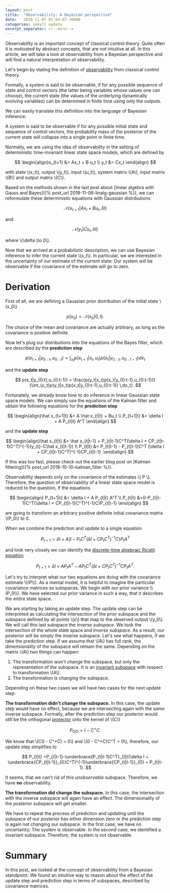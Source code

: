 ```yaml
---
layout: post
title:  "Observability: A Bayesian perspective"
date:   2018-11-07 01:04:07 +0900
categories: jekyll update
excerpt_separator: <!--more-->
---
```

Observability is an important concept of classical control theory. Quite often it is motivated by abstract concepts, that are not intuitive at all. In this article, we will take a look at observability from a Bayesian perspective and will find a natural interpretation of observability.
<!--more-->
<script src="https://d3js.org/d3.v5.min.js" charset="utf-8"></script>
<script type="text/javascript" async src="https://cdn.mathjax.org/mathjax/latest/MathJax.js?config=TeX-AMS-MML_SVG"></script>
  <script src="https://cdn.plot.ly/plotly-latest.min.js"></script>


Let's begin by stating the definition of [observability](https://en.wikipedia.org/wiki/Observability) from classical control theory.
<div class="important_box">
  Formally, a system is said to be observable, if for any possible sequence of state and control vectors (the latter being variables whose values one can choose), the current state (the values of the underlying dynamically evolving variables) can be determined in finite time using only the outputs.
</div>

We can easily translate this definition into the language of Bayesian inference:

<div class="important_box">
  A system is said to be observable if for any possible initial state and sequence of control vectors, the probability mass of the posterior of the current state will collapse into a single point in finite time.
</div>

Normally, we are using the idea of observability in the setting of deterministic time-invariant linear state space models, which are defined by


$$ \begin{align}x_{t+1} &= Ax_t + B u_t \\ 
y_t &= Cx_t  \end{align} $$

with state \\(x_t\\), output \\(y_t\\), input \\(u_t\\), system matrix \\(A\\), input matrix \\(B\\) and output matrix \\(C\\).

Based on the methods shown in the last post about [linear algebra with Gauss and Bayes]({% post_url 2018-11-06-linalg-gaussian %}), we can reformulate these deterministic equations with Gaussian distributions


$$ \mathcal{N}(x_{t+1}|Ax_t + Bu_t, \delta I) $$

and 

$$ \mathcal{N}(y_t|Cx_t, \delta I) $$

where \\(\delta \to 0\\). 

Now that we arrived at a probabilistic description, we can use Bayesian inference to infer the current state \\(x_t\\). In particular, we are interested in the uncertainty of our estimate of the current state: Our system will be observable if the covariance of the estimate will go to zero. 

# Derivation

First of all, we are defining a Gaussian prior distribution of the initial state \\(x_0\\)

$$ p(x_0) = \mathcal{N}(x_0|0,I). $$

The choice of the mean and covariance are actually arbitrary, as long as the covariance is positive definite.

Now let's plug our distributions into the equations of the Bayes filter, which are described by the **prediction step**

$$ p(x_{t+1}|y_{0:t},u_{0:t}) = \int_{x_{t}} p(x_{t+1}|x_{t}, u_{t})p(x_{t}|y_{0:t},u_{0:t-1}) dx_{t} $$

and the **update step**

$$ p(x_t|y_{0:t},u_{0:t-1}) = \frac{p(y_t|x_t)p(x_t|y_{0:t-1},u_{0:t-1})}{\int_{x_t}p(y_t|x_t)p(x_t|y_{0:t-1},u_{0:t-1}) \,dx_t} .$$


Fortunately, we already know how to do inference in linear Gaussian state space models. We can simply use the equations of the Kalman filter and obtain the following equations for the **prediction step**

$$ \begin{align}\hat x_{t+1|t} &=  A \hat x_{t|t} + Bu_t \\ 
P_{t+1|t} &= \delta I + A P_{t|t} A^T  \end{align} $$


and the **update step**


$$ \begin{align}\hat x_{t|t} &= \hat x_{t|t-1} + P_{t|t-1}C^T(\delta I + CP_{t|t-1}C^T)^{-1}(y_{t}-C\hat x_{t|t-1}) \\ 
P_{t|t} &= P_{t|t-1} - P_{t|t-1}C^T (\delta I + CP_{t|t-1}C^T)^{-1}CP_{t|t-1} .\end{align} $$

If this was too fast, please check out the earlier blog post on [Kalman filtering]({% post_url 2018-10-10-kalman_filter %}). 

Observability depends only on the covariance of the estimates \\( P \\). Therefore, the question of observability of a linear state space model is reduced to the question, if the equations 

$$ \begin{align}
P_{t+1|t} &= \delta I + A P_{t|t} A^T \\ 
P_{t|t} &=(I-P_{t|t-1}C^T(\delta I + CP_{t|t-1}C^T)^{-1}C)P_{t|t-1}  
\end{align} $$

are going to transform an arbitrary positive definite initial covariance matrix \\(P_0\\) to 0. 
<div class="extra_box" markdown="1">
When we combine the prediction and update to a single equation

$$  P_{t+1} = \delta I + A (I-P_{t}C^T(\delta I + CP_{t}C^T)^{-1}C)P_{t} A^T $$

and look very closely we can identify the [discrete-time algebraic Ricatti equation](https://en.wikipedia.org/wiki/Algebraic_Riccati_equation#Context_of_the_discrete-time_algebraic_Riccati_equation)

$$  P_{t+1} = \delta I + AP_{t} A^T  - AP_{t}C^T(\delta I + CP_{t}C^T)^{-1}CP_{t} A^T. $$

</div>
Let's try to interpret what our two equations are doing with the covariance estimate \\(P\\). As a mental model, it is helpful to imagine the particular covariance matrices as subspaces.
We begin with our prior variance \\(P_0\\). We have selected our prior variance in such a way, that it describes the entire state space. 

We are starting by taking an update step. The update step can be interpreted as calculating the intersection of the prior subspace and the subspace defined by all points \\(x\\) that map to the observed output \\(y_0\\). We will call this last subspace the _inverse subspace_.
We took the intersection of the whole state space and _inverse subspace_. As a result, our posterior will be simply the inverse subspace.
Let's see what happens, if we take the prediction step. If we assume that \\(A\\) has full rank, the dimensionality of the subspace will remain the same. Depending on the matrix \\(A\\) two things can happen:

1. The transformation won't change the subspace, but only the representation of the subspace. It is an [invariant subspace](https://en.wikipedia.org/wiki/Invariant_subspace) with respect to transformation \\(A\\).
2. The transformation is changing the subspace.

Depending on these two cases we will have two cases for the next update step:

**The transformation didn't change the subspace.** In this case, the update step would have no effect, because we are intersecting again with the _same_ inverse subspace. Formally, after the prediction step our posterior would still be the orthogonal [projector](https://en.wikipedia.org/wiki/Moore%E2%80%93Penrose_inverse#Projectors) onto the kernel of \\(C\\)

$$ P_{0|0} = I - C^+C. $$

We know that \\(C(I - C^+C) = 0\\) and \\((I - C^+C)C^T = 0\\), therefore, our update step simplifies to

$$ P_{t|t} =P_{t|t-1}-\underbrace{P_{t|t-1}C^T}_{0}(\delta I + \underbrace{CP_{t|t-1}}_{0}C^T)^{-1}\underbrace{CP_{t|t-1}}_{0} =  P_{t|t-1}.  $$

It seems, that we can't rid of this _unobservable_ subspace. Therefore, we have **no** observability. 

**The transformation did change the subspace.** In this case, the intersection with the inverse subspace will again have an effect. The dimensionality of the posterior subspace will get smaller. 

We have to repeat the process of prediction and updating until the subspace of our posterior has either dimension zero or the prediction step is again not changing our subspace.
In the first case, we have no uncertainty: The system is observable. In the second case, we identified a invariant subspace. Therefore, the system is not observable. 

# Summary

In this post, we looked at the concept of observability from a Bayesian standpoint. We found an intuitive way to reason about the effect of the update step and prediction step in terms of subspaces, described by covariance matrices.

